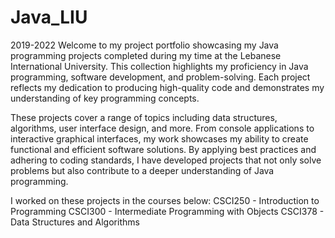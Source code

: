 # Java_LIU
2019-2022
Welcome to my project portfolio showcasing my Java programming projects completed during my time at the Lebanese International University. This collection highlights my proficiency in Java programming, software development, and problem-solving. Each project reflects my dedication to producing high-quality code and demonstrates my understanding of key programming concepts.

These projects cover a range of topics including data structures, algorithms, user interface design, and more. From console applications to interactive graphical interfaces, my work showcases my ability to create functional and efficient software solutions. By applying best practices and adhering to coding standards, I have developed projects that not only solve problems but also contribute to a deeper understanding of Java programming.

I worked on these projects in the courses below:
CSCI250 - Introduction to Programming
CSCI300 - Intermediate Programming with Objects
CSCI378 - Data Structures and Algorithms
